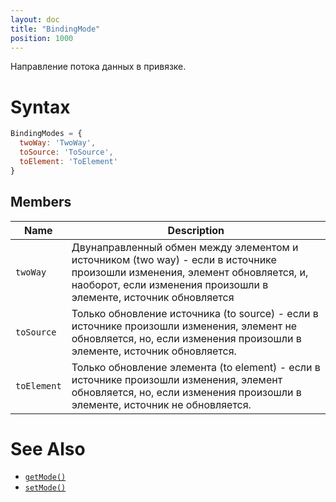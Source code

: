 ```yaml
---
layout: doc
title: "BindingMode"
position: 1000
---
```


Направление потока данных в привязке.

# Syntax

```js
BindingModes = {
  twoWay: 'TwoWay',
  toSource: 'ToSource',
  toElement: 'ToElement'
}
```

## Members

|Name|Description|
|----|-----------|
|`twoWay`|Двунаправленный обмен между элементом и источником (two way) - если в источнике произошли изменения, элемент обновляется, и, наоборот, если изменения произошли в элементе, источник обновляется|
|`toSource`|Только обновление источника (to source) - если в источнике произошли изменения, элемент не обновляется, но, если изменения произошли в элементе, источник обновляется.|
|`toElement`|Только обновление элемента (to element) - если в источнике произошли изменения, элемент обновляется, но, если изменения произошли в элементе, источник не обновляется.|

# See Also

* [`getMode()`](../DataBinding.getMode/)
* [`setMode()`](../DataBinding.setMode/)
